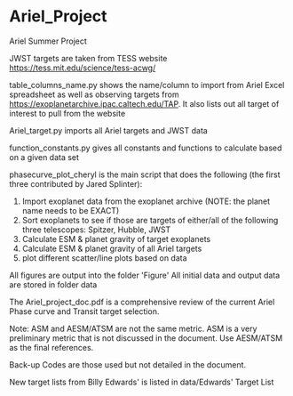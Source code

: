 # Ariel_Project
Ariel Summer Project

JWST targets are taken from TESS website https://tess.mit.edu/science/tess-acwg/

table_columns_name.py shows the name/column to import from Ariel Excel spreadsheet as well as observing targets from https://exoplanetarchive.ipac.caltech.edu/TAP. It also lists out all target of interest to pull from the website

Ariel_target.py imports all Ariel targets and JWST data

function_constants.py gives all constants and functions to calculate based on a given data set

phasecurve_plot_cheryl is the main script that does the following (the first three contributed by Jared Splinter):
1. Import exoplanet data from the exoplanet archive (NOTE: the planet name needs to be EXACT)
2. Sort exoplanets to see if those are targets of either/all of the following three telescopes: Spitzer, Hubble, JWST
3. Calculate ESM & planet gravity of target exoplanets
4. Calculate ESM & planet gravity of all Ariel targets 
5. plot different scatter/line plots based on data

All figures are output into the folder 'Figure'
All initial data and output data are stored in folder data

The Ariel_project_doc.pdf is a comprehensive review of the current Ariel Phase curve and Transit target selection.

Note: ASM and AESM/ATSM are not the same metric. ASM is a very preliminary metric that is not discussed in the document. Use AESM/ATSM as the final references.

Back-up Codes are those used but not detailed in the document.

New target lists from Billy Edwards' is listed in data/Edwards' Target List
